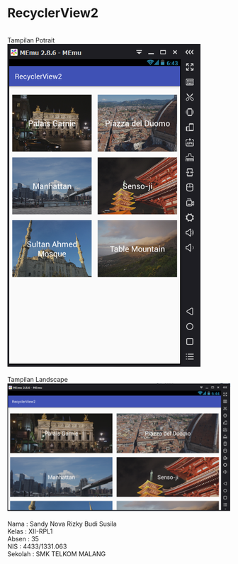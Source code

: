 # RecyclerView2
<br>Tampilan Potrait<br>
![RecyclerView 3](https://github.com/SandyRizky/RecyclerView2/blob/master/RecyclerView2-1.PNG)<br>
<br>Tampilan Landscape<br>
![RecyclerView 3](https://github.com/SandyRizky/RecyclerView2/blob/master/RecyclerView2-2.PNG)<br>
<br>
Nama : Sandy Nova Rizky Budi Susila<br>
Kelas : XII-RPL1<br>
Absen : 35<br>
NIS : 4433/1331.063<br>
Sekolah : SMK TELKOM MALANG<br>
